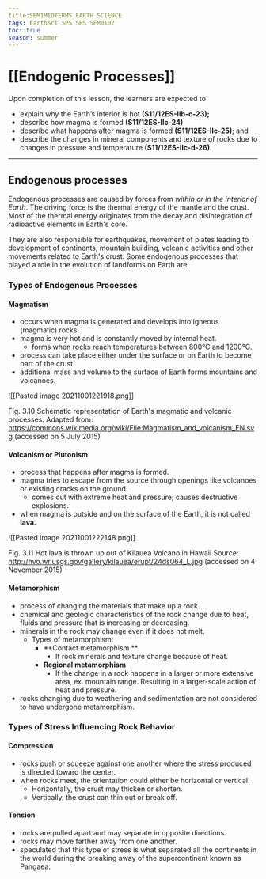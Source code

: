 ```yaml
---
title:SEM1MIDTERMS EARTH SCIENCE
tags: EarthSci SPS SHS SEM0102
toc: true
season: summer
---
```


# [[Endogenic Processes]]
Upon completion of this lesson, the learners are expected to
- explain why the Earth’s interior is hot **(S11/12ES-IIb-c-23);**
- describe how magma is formed **(S11/12ES-IIc-24)**
- describe what happens after magma is formed **(S11/12ES-IIc-25)**; and
- describe the changes in mineral components and texture of rocks due to changes in pressure and temperature **(S11/12ES-IIc-d-26)**.

---
## Endogenous processes 
Endogenous processes are caused by forces from *within or in the interior of Earth*. The driving force is the thermal energy of the mantle and the crust. Most of the thermal energy originates from the decay and disintegration of radioactive elements in Earth's core.

They are also responsible for earthquakes, movement of plates leading to development of continents, mountain building, volcanic activities and other movements related to Earth's crust. Some endogenous processes that played a role in the evolution of landforms on Earth are:

### Types of Endogenous Processes

#### **Magmatism**
- occurs when magma is generated and develops into igneous (magmatic) rocks.
- magma is very hot and is constantly moved by internal heat.
	- forms when rocks reach temperatures between 800°C and 1200°C. 
- process can take place either under the surface or on Earth to become part of the crust.
- additional mass and volume to the surface of Earth forms mountains and volcanoes.

![[Pasted image 20211001221918.png]]

Fig. 3.10 Schematic representation of Earth's magmatic and volcanic processes.
Adapted from: https://commons.wikimedia.org/wiki/File:Magmatism_and_volcanism_EN.svg (accessed on 5 July 2015)

#### **Volcanism or Plutonism**
- process that happens after magma is formed. 
- magma tries to escape from the source through openings like volcanoes or existing cracks on the ground. 
	- comes out with extreme heat and pressure; causes destructive explosions.
- when magma is outside and on the surface of the Earth, it is not called **lava.**

![[Pasted image 20211001222148.png]]

Fig. 3.11 Hot lava is thrown up out of Kilauea Volcano in Hawaii
Source: http://hvo.wr.usgs.gov/gallery/kilauea/erupt/24ds064_L.jpg (accessed on 4 November 2015)

#### **Metamorphism**
- process of changing the materials that make up a rock.
- chemical and geologic characteristics of the rock change due to heat, fluids and pressure that is increasing or decreasing.
- minerals in the rock may change even if it does not melt.
	- Types of metamorphism:
		- **Contact metamorphism **
			- If rock minerals and texture change because of heat.
		- **Regional metamorphism**
			- If the change in a rock happens in a larger or more extensive area, ex. mountain range. Resulting in a larger-scale action of heat and pressure.
- rocks changing due to weathering and sedimentation are not considered to have undergone metamorphism.

### Types of Stress Influencing Rock Behavior

#### **Compression**
- rocks push or squeeze against one another where the stress produced is directed toward the center.
- when rocks meet, the orientation could either be horizontal or vertical.
	- Horizontally, the crust may thicken or shorten.
	- Vertically, the crust can thin out or break off.

#### **Tension**
- rocks are pulled apart and may separate in opposite directions.
- rocks may move farther away from one another.
- speculated that this type of stress is what separated all the continents in the world during the breaking away of the supercontinent known as Pangaea.